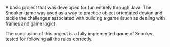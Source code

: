 A basic project that was developed for fun entirely through Java. The Snooker game was used as a way to practice object 
orientated design and tackle the challenges associated with building a game (such as dealing with frames and game logic).

The conclusion of this project is a fully implemented game of Snooker, tested for following all the rules correctly.